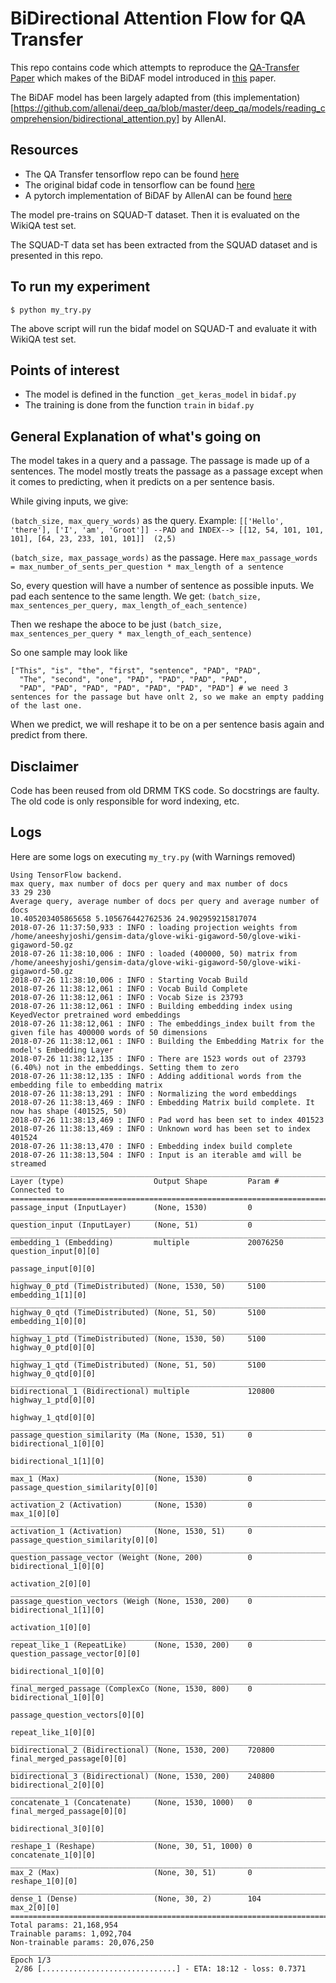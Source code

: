 # BiDirectional Attention Flow for QA Transfer

This repo contains code which attempts to reproduce the [QA-Transfer Paper](http://aclweb.org/anthology/P17-2081) which makes of the BiDAF model introduced in [this](https://arxiv.org/abs/1611.01603) paper.

The BiDAF model has been largely adapted from (this implementation)[https://github.com/allenai/deep_qa/blob/master/deep_qa/models/reading_comprehension/bidirectional_attention.py] by AllenAI.

## Resources
- The QA Transfer tensorflow repo can be found [here](https://github.com/shmsw25/qa-transfer)
- The original bidaf code in tensorflow can be found [here](https://github.com/allenai/bi-att-flow)
- A pytorch implementation of BiDAF by AllenAI can be found [here](https://github.com/allenai/allennlp/blob/master/allennlp/models/reading_comprehension/bidaf.py)



The model pre-trains on SQUAD-T dataset. Then it is evaluated on the WikiQA test set.

The SQUAD-T data set has been extracted from the SQUAD dataset and is presented in this repo.

## To run my experiment
`$ python my_try.py`

The above script will run the bidaf model on SQUAD-T and evaluate it with WikiQA test set.


## Points of interest

- The model is defined in the function `_get_keras_model` in `bidaf.py`
- The training is done from the function `train` in `bidaf.py`

## General Explanation of what's going on
The model takes in a query and a passage.
The passage is made up of a sentences.
The model mostly treats the passage as a passage except when it comes to predicting, when it predicts on a per sentence basis.

While giving inputs, we give:


`(batch_size, max_query_words)` as the query.
Example:
`[['Hello', 'there'], ['I', 'am', 'Groot']] --PAD and INDEX--> [[12, 54, 101, 101, 101], [64, 23, 233, 101, 101]]  (2,5)`


`(batch_size, max_passage_words)` as the passage.
Here `max_passage_words = max_number_of_sents_per_question * max_length of a sentence`

So, every question will have a number of sentence as possible inputs. We pad each sentence to the same length.
We get: `(batch_size, max_sentences_per_query, max_length_of_each_sentence)`

Then we reshape the aboce to be just `(batch_size, max_sentences_per_query * max_length_of_each_sentence)`

So one sample may look like
```
["This", "is", "the", "first", "sentence", "PAD", "PAD", 
  "The", "second", "one", "PAD", "PAD", "PAD", "PAD", 
  "PAD", "PAD", "PAD", "PAD", "PAD", "PAD", "PAD"] # we need 3 sentences for the passage but have onlt 2, so we make an empty padding of the last one.
```

When we predict, we will reshape it to be on a per sentence basis again and predict from there.



## Disclaimer
Code has been reused from old DRMM TKS code. So docstrings are faulty. The old code is only responsible for word indexing, etc.

## Logs
Here are some logs on executing `my_try.py` (with Warnings removed)

```
Using TensorFlow backend.
max query, max number of docs per query and max number of docs
33 29 230
Average query, average number of docs per query and average number of docs
10.405203405865658 5.105676442762536 24.902959215817074
2018-07-26 11:37:50,933 : INFO : loading projection weights from /home/aneeshyjoshi/gensim-data/glove-wiki-gigaword-50/glove-wiki-gigaword-50.gz
2018-07-26 11:38:10,006 : INFO : loaded (400000, 50) matrix from /home/aneeshyjoshi/gensim-data/glove-wiki-gigaword-50/glove-wiki-gigaword-50.gz
2018-07-26 11:38:10,006 : INFO : Starting Vocab Build
2018-07-26 11:38:12,061 : INFO : Vocab Build Complete
2018-07-26 11:38:12,061 : INFO : Vocab Size is 23793
2018-07-26 11:38:12,061 : INFO : Building embedding index using KeyedVector pretrained word embeddings
2018-07-26 11:38:12,061 : INFO : The embeddings_index built from the given file has 400000 words of 50 dimensions
2018-07-26 11:38:12,061 : INFO : Building the Embedding Matrix for the model's Embedding Layer
2018-07-26 11:38:12,135 : INFO : There are 1523 words out of 23793 (6.40%) not in the embeddings. Setting them to zero
2018-07-26 11:38:12,135 : INFO : Adding additional words from the embedding file to embedding matrix
2018-07-26 11:38:13,291 : INFO : Normalizing the word embeddings
2018-07-26 11:38:13,469 : INFO : Embedding Matrix build complete. It now has shape (401525, 50)
2018-07-26 11:38:13,469 : INFO : Pad word has been set to index 401523
2018-07-26 11:38:13,469 : INFO : Unknown word has been set to index 401524
2018-07-26 11:38:13,470 : INFO : Embedding index build complete
2018-07-26 11:38:13,504 : INFO : Input is an iterable amd will be streamed
__________________________________________________________________________________________________
Layer (type)                    Output Shape         Param #     Connected to                     
==================================================================================================
passage_input (InputLayer)      (None, 1530)         0                                            
__________________________________________________________________________________________________
question_input (InputLayer)     (None, 51)           0                                            
__________________________________________________________________________________________________
embedding_1 (Embedding)         multiple             20076250    question_input[0][0]             
                                                                 passage_input[0][0]              
__________________________________________________________________________________________________
highway_0_ptd (TimeDistributed) (None, 1530, 50)     5100        embedding_1[1][0]                
__________________________________________________________________________________________________
highway_0_qtd (TimeDistributed) (None, 51, 50)       5100        embedding_1[0][0]                
__________________________________________________________________________________________________
highway_1_ptd (TimeDistributed) (None, 1530, 50)     5100        highway_0_ptd[0][0]              
__________________________________________________________________________________________________
highway_1_qtd (TimeDistributed) (None, 51, 50)       5100        highway_0_qtd[0][0]              
__________________________________________________________________________________________________
bidirectional_1 (Bidirectional) multiple             120800      highway_1_ptd[0][0]              
                                                                 highway_1_qtd[0][0]              
__________________________________________________________________________________________________
passage_question_similarity (Ma (None, 1530, 51)     0           bidirectional_1[0][0]            
                                                                 bidirectional_1[1][0]            
__________________________________________________________________________________________________
max_1 (Max)                     (None, 1530)         0           passage_question_similarity[0][0]
__________________________________________________________________________________________________
activation_2 (Activation)       (None, 1530)         0           max_1[0][0]                      
__________________________________________________________________________________________________
activation_1 (Activation)       (None, 1530, 51)     0           passage_question_similarity[0][0]
__________________________________________________________________________________________________
question_passage_vector (Weight (None, 200)          0           bidirectional_1[0][0]            
                                                                 activation_2[0][0]               
__________________________________________________________________________________________________
passage_question_vectors (Weigh (None, 1530, 200)    0           bidirectional_1[1][0]            
                                                                 activation_1[0][0]               
__________________________________________________________________________________________________
repeat_like_1 (RepeatLike)      (None, 1530, 200)    0           question_passage_vector[0][0]    
                                                                 bidirectional_1[0][0]            
__________________________________________________________________________________________________
final_merged_passage (ComplexCo (None, 1530, 800)    0           bidirectional_1[0][0]            
                                                                 passage_question_vectors[0][0]   
                                                                 repeat_like_1[0][0]              
__________________________________________________________________________________________________
bidirectional_2 (Bidirectional) (None, 1530, 200)    720800      final_merged_passage[0][0]       
__________________________________________________________________________________________________
bidirectional_3 (Bidirectional) (None, 1530, 200)    240800      bidirectional_2[0][0]            
__________________________________________________________________________________________________
concatenate_1 (Concatenate)     (None, 1530, 1000)   0           final_merged_passage[0][0]       
                                                                 bidirectional_3[0][0]            
__________________________________________________________________________________________________
reshape_1 (Reshape)             (None, 30, 51, 1000) 0           concatenate_1[0][0]              
__________________________________________________________________________________________________
max_2 (Max)                     (None, 30, 51)       0           reshape_1[0][0]                  
__________________________________________________________________________________________________
dense_1 (Dense)                 (None, 30, 2)        104         max_2[0][0]                      
==================================================================================================
Total params: 21,168,954
Trainable params: 1,092,704
Non-trainable params: 20,076,250
__________________________________________________________________________________________________
Epoch 1/3
 2/86 [..............................] - ETA: 18:12 - loss: 0.7371

```